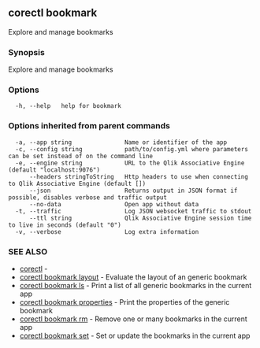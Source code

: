 ## corectl bookmark

Explore and manage bookmarks

### Synopsis

Explore and manage bookmarks

### Options

```
  -h, --help   help for bookmark
```

### Options inherited from parent commands

```
  -a, --app string               Name or identifier of the app
  -c, --config string            path/to/config.yml where parameters can be set instead of on the command line
  -e, --engine string            URL to the Qlik Associative Engine (default "localhost:9076")
      --headers stringToString   Http headers to use when connecting to Qlik Associative Engine (default [])
      --json                     Returns output in JSON format if possible, disables verbose and traffic output
      --no-data                  Open app without data
  -t, --traffic                  Log JSON websocket traffic to stdout
      --ttl string               Qlik Associative Engine session time to live in seconds (default "0")
  -v, --verbose                  Log extra information
```

### SEE ALSO

* [corectl](corectl.md)	 - 
* [corectl bookmark layout](corectl_bookmark_layout.md)	 - Evaluate the layout of an generic bookmark
* [corectl bookmark ls](corectl_bookmark_ls.md)	 - Print a list of all generic bookmarks in the current app
* [corectl bookmark properties](corectl_bookmark_properties.md)	 - Print the properties of the generic bookmark
* [corectl bookmark rm](corectl_bookmark_rm.md)	 - Remove one or many bookmarks in the current app
* [corectl bookmark set](corectl_bookmark_set.md)	 - Set or update the bookmarks in the current app

